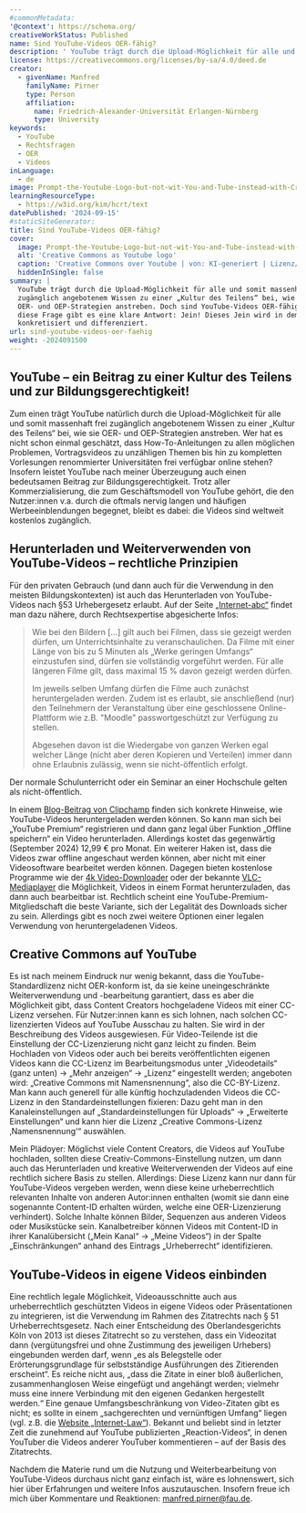 ```yaml
---
#commonMetadata:
'@context': https://schema.org/
creativeWorkStatus: Published
name: Sind YouTube-Videos OER-fähig?
description: ' YouTube trägt durch die Upload-Möglichkeit für alle und somit massenhaft frei zugänglich angebotenem Wissen zu einer „Kultur des Teilens“ bei, wie sie OER- und OEP-Strategien anstreben. Doch sind YouTube-Videos OER-fähig? Auf diese Frage gibt es eine klare Antwort: Jein! Dieses Jein wird in dem Beitrag konkretisiert und differenziert.'
license: https://creativecommons.org/licenses/by-sa/4.0/deed.de
creator:
  - givenName: Manfred
    familyName: Pirner
    type: Person
    affiliation:
      name: Friedrich-Alexander-Universität Erlangen-Nürnberg
      type: University
keywords:
  - YouTube
  - Rechtsfragen
  - OER
  - Videos
inLanguage:
  - de
image: Prompt-the-Youtube-Logo-but-not-wit-You-and-Tube-instead-with-Creative-and-Commons.png
learningResourceType:
  - https://w3id.org/kim/hcrt/text
datePublished: '2024-09-15'
#staticSiteGenerator:
title: Sind YouTube-Videos OER-fähig?
cover:
  image: Prompt-the-Youtube-Logo-but-not-wit-You-and-Tube-instead-with-Creative-and-Commons.png
  alt: 'Creative Commons as Youtube logo'
  caption: 'Creative Commons over Youtube | von: KI-generiert | Lizenz/Rechte: CC0'
  hiddenInSingle: false
summary: |
  YouTube trägt durch die Upload-Möglichkeit für alle und somit massenhaft frei 
  zugänglich angebotenem Wissen zu einer „Kultur des Teilens“ bei, wie sie 
  OER- und OEP-Strategien anstreben. Doch sind YouTube-Videos OER-fähig? Auf 
  diese Frage gibt es eine klare Antwort: Jein! Dieses Jein wird in dem Beitrag 
  konkretisiert und differenziert.
url: sind-youtube-videos-oer-faehig
weight: -2024091500
---
```


## YouTube – ein Beitrag zu einer Kultur des Teilens und zur Bildungsgerechtigkeit!

Zum einen trägt YouTube natürlich durch die Upload-Möglichkeit für alle und somit massenhaft frei zugänglich angebotenem Wissen zu einer „Kultur des Teilens“ bei, wie sie OER- und OEP-Strategien anstreben. Wer hat es nicht schon einmal geschätzt, dass How-To-Anleitungen zu allen möglichen Problemen, Vortragsvideos zu unzähligen Themen bis hin zu kompletten Vorlesungen renommierter Universitäten frei verfügbar online stehen? Insofern leistet YouTube nach meiner Überzeugung auch einen bedeutsamen Beitrag zur Bildungsgerechtigkeit. Trotz aller Kommerzialisierung, die zum Geschäftsmodell von YouTube gehört, die den Nutzer:innen v.a. durch die oftmals nervig langen und häufigen Werbeeinblendungen begegnet, bleibt es dabei: die Videos sind weltweit kostenlos zugänglich.

## Herunterladen und Weiterverwenden von YouTube-Videos – rechtliche Prinzipien

Für den privaten Gebrauch (und dann auch für die Verwendung in den meisten Bildungskontexten) ist auch das Herunterladen von YouTube-Videos nach §53 Urhebergesetz erlaubt. Auf der Seite [„Internet-abc“](https://www.internet-abc.de/lehrkraefte/praxishilfen/urheberrecht-in-der-schule/) findet man dazu nähere, durch Rechtsexpertise abgesicherte Infos:

> Wie bei den Bildern […] gilt auch bei Filmen, dass sie gezeigt werden dürfen, um Unterrichtsinhalte zu veranschaulichen. Da Filme mit einer Länge von bis zu 5 Minuten als „Werke geringen Umfangs“ einzustufen sind, dürfen sie vollständig vorgeführt werden. Für alle längeren Filme gilt, dass maximal 15 % davon gezeigt werden dürfen. 
> 
> Im jeweils selben Umfang dürfen die Filme auch zunächst heruntergeladen werden. Zudem ist es erlaubt, sie anschließend (nur) den Teilnehmern der Veranstaltung über eine geschlossene Online-Plattform wie z.B. "Moodle" passwortgeschützt zur Verfügung zu stellen. 
> 
> Abgesehen davon ist die Wiedergabe von ganzen Werken egal welcher Länge (nicht aber deren Kopieren und Verteilen) immer dann ohne Erlaubnis zulässig, wenn sie nicht-öffentlich erfolgt. 

Der normale Schulunterricht oder ein Seminar an einer Hochschule gelten als nicht-öffentlich.

In einem [Blog-Beitrag von Clipchamp](https://clipchamp.com/de/blog/youtube-videos-herunterladen/) finden sich konkrete Hinweise, wie YouTube-Videos heruntergeladen werden können. So kann man sich bei „YouTube Premium“ registrieren und dann ganz legal über Funktion „Offline speichern“ ein Video herunterladen. Allerdings kostet das gegenwärtig (September 2024) 12,99 € pro Monat. Ein weiterer Haken ist, dass die Videos zwar offline angeschaut werden können, aber nicht mit einer Videosoftware bearbeitet werden können. Dagegen bieten kostenlose Programme wie der [4k Video-Downloader](https://www.4kdownload.com/-54) oder der bekannte [VLC-Mediaplayer](https://www.vlc.de/) die Möglichkeit, Videos in einem Format herunterzuladen, das dann auch bearbeitbar ist. Rechtlich scheint eine YouTube-Premium-Mitgliedschaft die beste Variante, sich der Legalität des Downloads sicher zu sein. Allerdings gibt es noch zwei weitere Optionen einer legalen Verwendung von heruntergeladenen Videos.

## Creative Commons auf YouTube

Es ist nach meinem Eindruck nur wenig bekannt, dass die YouTube-Standardlizenz nicht OER-konform ist, da sie keine uneingeschränkte Weiterverwendung und -bearbeitung garantiert, dass es aber die Möglichkeit gibt, dass Content Creators hochgeladene Videos mit einer CC-Lizenz versehen. Für Nutzer:innen kann es sich lohnen, nach solchen CC-lizenzierten Videos auf YouTube Ausschau zu halten. Sie wird in der Beschreibung des Videos ausgewiesen. Für Video-Teilende ist die Einstellung der CC-Lizenzierung nicht ganz leicht zu finden. Beim Hochladen von Videos oder auch bei bereits veröffentlichten eigenen Videos kann die CC-Lizenz im Bearbeitungsmodus unter „Videodetails“ (ganz unten) -> „Mehr anzeigen“ -> „Lizenz“ eingestellt werden; angeboten wird: „Creative Commons mit Namensnennung“, also die CC-BY-Lizenz. Man kann auch generell für alle künftig hochzuladenden Videos die CC-Lizenz in den Standardeinstellungen fixieren: Dazu geht man in den Kanaleinstellungen auf „Standardeinstellungen für Uploads“ -> „Erweiterte Einstellungen“ und kann hier die Lizenz „Creative Commons-Lizenz ‚Namensnennung‘“ auswählen. 

Mein Plädoyer: Möglichst viele Content Creators, die Videos auf YouTube hochladen, sollten diese Creativ-Commons-Einstellung nutzen, um dann auch das Herunterladen und kreative Weiterverwenden der Videos auf eine rechtlich sichere Basis zu stellen. Allerdings: Diese Lizenz kann nur dann für YouTube-Videos vergeben werden, wenn diese keine urheberrechtlich relevanten Inhalte von anderen Autor:innen enthalten (womit sie dann eine sogenannte Content-ID erhalten würden, welche eine OER-Lizenzierung verhindert). Solche Inhalte können Bilder, Sequenzen aus anderen Videos oder Musikstücke sein. Kanalbetreiber können Videos mit Content-ID in ihrer Kanalübersicht („Mein Kanal“ -> „Meine Videos“) in der Spalte „Einschränkungen“ anhand des Eintrags „Urheberrecht“ identifizieren. 

## YouTube-Videos in eigene Videos einbinden

Eine rechtlich legale Möglichkeit, Videoausschnitte auch aus urheberrechtlich geschützten Videos in eigene Videos oder Präsentationen zu integrieren, ist die Verwendung im Rahmen des Zitatrechts nach § 51 Urheberrechtsgesetz. Nach einer Entscheidung des Oberlandesgerichts Köln von 2013 ist dieses Zitatrecht so zu verstehen, dass ein Videozitat dann (vergütungsfrei und ohne Zustimmung des jeweiligen Urhebers) eingebunden werden darf, wenn „es als Belegstelle oder Erörterungsgrundlage für selbstständige Ausführungen des Zitierenden erscheint“. Es reiche nicht aus, „dass die Zitate in einer bloß äußerlichen, zusammenhanglosen Weise eingefügt und angehängt werden; vielmehr muss eine innere Verbindung mit den eigenen Gedanken hergestellt werden.“  Eine genaue Umfangsbeschränkung von Video-Zitaten gibt es nicht; es sollte in einem „sachgerechten und vernünftigen Umfang“ liegen (vgl. z.B. die [Website „Internet-Law“](https://www.internet-law.de/2014/01/zitatrecht-fuer-die-einblendung-von-filmausschnitten-in-you-tube-video.html)). Bekannt und beliebt sind in letzter Zeit die zunehmend auf YouTube publizierten „Reaction-Videos“, in denen YouTuber die Videos anderer YouTuber kommentieren – auf der Basis des Zitatrechts.  

Nachdem die Materie rund um die Nutzung und Weiterbearbeitung von YouTube-Videos durchaus nicht ganz einfach ist, wäre es lohnenswert, sich hier über Erfahrungen und weitere Infos auszutauschen. Insofern freue ich mich über Kommentare und Reaktionen: [manfred.pirner@fau.de](mailto:manfred.pirner@fau.de).


 

